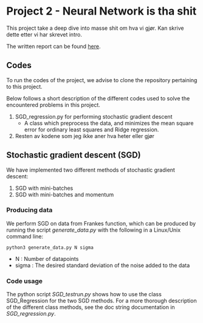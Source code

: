 # Project 2 - Neural Network is tha shit

This project take a deep dive into masse shit om hva vi gjør. Kan skrive dette etter vi har skrevet intro.

The written report can be found [here](https://github.com/reneaas/fys-stk4155/tree/master/project2/report).

## Codes

To run the codes of the project, we advise to clone the repository pertaining to this project.

Below follows a short description of the different codes used to solve the encountered problems in this project.

1. SGD_regression.py for performing stochastic gradient descent
   * A class which preprocess the data, and minimizes the mean square error for ordinary least squares and Ridge regression.
2. Resten av kodene som jeg ikke aner hva heter eller gjør


## Stochastic gradient descent (SGD)

We have implemented two different methods of stochastic gradient descent:
1. SGD with mini-batches
2. SGD with mini-batches and momentum

### Producing data

We perform SGD on data from Frankes function, which can be produced by running the script *generate_data.py* with the following in a Linux/Unix command line:

```console
python3 generate_data.py N sigma
```

* N : Number of datapoints
* sigma : The desired standard deviation of the noise added to the data

### Code usage

The python script *SGD_testrun.py* shows how to use the class SGD_Regression for the two SGD methods. For a more thorough description of the different class methods, see the doc string documentation in *SGD_regression.py*.
